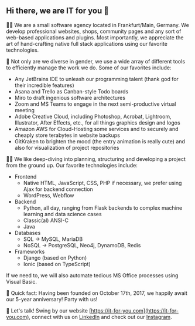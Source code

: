 ## Hi there, we are IT for you 👋

🙋‍♀️ We are a small software agency located in Frankfurt/Main, Germany. We develop professional websites, shops, community pages and any sort of web-based applications and plugins. Most importantly, we appreciate the art of hand-crafting native full stack applications using our favorite technologies.

🌈 Not only are we diverse in gender, we use a wide array of different tools to efficiently manage the work we do. Some of our favorites include:
- Any JetBrains IDE to unleash our programming talent (thank god for their incredible features)
- Asana and Trello as Canban-style Todo boards
- Miro to draft ingenious software architectures
- Zoom and MS Teams to engage in the next semi-productive virtual meeting
- Adobe Creative Cloud, including Photoshop, Acrobat, Lightroom, Illustrator, After Effects, etc., for all things graphics design and logos
- Amazon AWS for Cloud-Hosting some services and to securely and cheaply store terabytes in website backups
- GitKraken to brighten the mood (the entry animation is really cute) and also for visualization of project repositories

👩‍💻 We like deep-diving into planning, structuring and developing a project from the ground up. Our favorite technologies include:
- Frontend
  - Native HTML, JavaScript, CSS, PHP if necessary, we prefer using Ajax for backend connection
  - WordPress, Webflow
- Backend
  - Python, all day, ranging from Flask backends to complex machine learning and data science cases
  - Classic(al) ANSI-C
  - Java
- Databases
  - SQL -> MySQL, MariaDB
  - NoSQL -> PostgreSQL, Neo4j, DynamoDB, Redis
- Frameworks
  - Django (based on Python)
  - Ionic (based on TypeScript)
  
If we need to, we will also automate tedious MS Office processes using Visual Basic.

🍿 Quick fact: Having been founded on October 17th, 2017, we happily await our 5-year anniversary! Party with us!

🧙 Let's talk! Swing by our website [https://it-for-you.com](https://it-for-you.com), connect with us on [LinkedIn](https://linkedin.com/company/it-for-you/) and check out our [Instagram](https://www.instagram.com/it.for.you/).

<!--

**Here are some ideas to get you started:**

🙋‍♀️ A short introduction - what is your organization all about?
🌈 Contribution guidelines - how can the community get involved?
👩‍💻 Useful resources - where can the community find your docs? Is there anything else the community should know?
🍿 Fun facts - what does your team eat for breakfast?
🧙 Remember, you can do mighty things with the power of [Markdown](https://docs.github.com/github/writing-on-github/getting-started-with-writing-and-formatting-on-github/basic-writing-and-formatting-syntax)
-->
